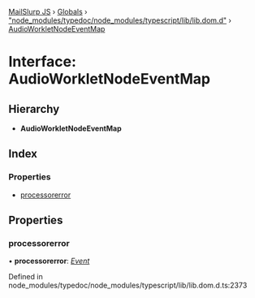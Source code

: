 [MailSlurp JS](../README.md) › [Globals](../globals.md) › ["node_modules/typedoc/node_modules/typescript/lib/lib.dom.d"](../modules/_node_modules_typedoc_node_modules_typescript_lib_lib_dom_d_.md) › [AudioWorkletNodeEventMap](_node_modules_typedoc_node_modules_typescript_lib_lib_dom_d_.audioworkletnodeeventmap.md)

# Interface: AudioWorkletNodeEventMap

## Hierarchy

* **AudioWorkletNodeEventMap**

## Index

### Properties

* [processorerror](_node_modules_typedoc_node_modules_typescript_lib_lib_dom_d_.audioworkletnodeeventmap.md#processorerror)

## Properties

###  processorerror

• **processorerror**: *[Event](_node_modules_typedoc_node_modules_typescript_lib_lib_dom_d_.event.md)*

Defined in node_modules/typedoc/node_modules/typescript/lib/lib.dom.d.ts:2373
